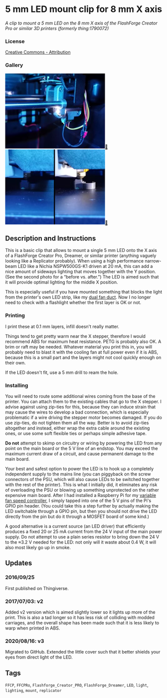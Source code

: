 # 5 mm LED mount clip for 8 mm X axis
*A clip to mount a 5 mm LED on the 8 mm X axis of the FlashForge Creator Pro or similar 3D printers (formerly thing:1790072)*

### License
[Creative Commons - Attribution](https://creativecommons.org/licenses/by/4.0/)

### Gallery

![Photo 1](thumbs/ledmount1.jpg)[🔎](images/ledmount1.jpg) ![Photo 2 - before & after](thumbs/ledmount2.jpg)[🔎](images/ledmount2.jpg)


## Description and Instructions

This is a basic clip that allows to mount a single 5 mm LED onto the X axis of a FlashForge Creator Pro, Dreamer, or similar printer (anything vaguely looking like a Replicator probably). When using a high performance narrow-beam LED like a Nichia NSPW500GS-K1 driven at 20 mA, this can add a nice amount of sideways lighting that moves together with the Y position. (See the second photo for a “before vs. after.”) The LED is aimed such that it will provide optimal lighting for the middle X position.

This is especially useful if you have mounted something that blocks the light from the printer's own LED strip, like my [dual fan duct](https://github.com/DrLex0/print3d-ffcp-dual-cooling-duct). Now I no longer need to check with a flashlight whether the first layer is OK or not.


### Printing

I print these at 0.1 mm layers, infill doesn't really matter.

Things tend to get pretty warm near the X stepper, therefore I would recommend ABS for maximum heat resistance. PETG is probably also OK.
A brim or raft may be needed.
Whatever material you print this in, you will probably need to blast it with the cooling fan at full power even if it is ABS, because this is a small part and the layers might not cool quickly enough on their own.

If the LED doesn't fit, use a 5 mm drill to ream the hole.

### Installing

You will need to route some additional wires coming from the base of the printer. You can attach them to the existing cables that go to the X stepper. I advise against using zip-ties for this, because they can induce strain that may cause the wires to develop a bad connection, which is especially problematic if a wire driving the stepper motor becomes damaged. If you do use zip-ties, do not tighten them all the way. Better is to avoid zip-ties altogether and instead, either wrap the extra cable around the existing ones, or use some soft flexible ties or perhaps simple adhesive tape.

**Do not** attempt to skimp on circuitry or wiring by powering the LED from any point on the main board or the 5 V line of an endstop. You may exceed the maximum current draw of a circuit, and cause permanent damage to the main board.

Your best and safest option to power the LED is to hook up a completely independent supply to the mains line (you can piggyback on the screw connectors of the PSU, which will also cause LEDs to be switched together with the rest of the printer). This is what I initially did, it eliminates any risk of overloading the PSU or blowing up something unprotected on the rather expensive main board. After I had installed a Raspberry Pi for my [variable fan speed controller](https://github.com/DrLex0/MightyVariableFan), I simply tapped into one of the 5 V pins of the Pi's GPIO pin header. (You could take this a step further by actually making the LED switchable through a GPIO pin, but then you should not drive the LED directly from the pin but do it through a MOSFET board of some kind.)

A good alternative is a current source (an LED driver) that efficiently produces a fixed 20 or 25 mA current from the 24 V input of the main power supply. Do not attempt to use a plain series resistor to bring down the 24 V to the ≈3.2 V needed for the LED: not only will it waste about 0.4 W, it will also most likely go up in smoke.



## Updates

### 2016/09/25
First published on Thingiverse.

### 2017/07/03: v2
Added v2 version which is aimed slightly lower so it lights up more of the print. This is also a tad longer so it has less risk of colliding with modded carriages, and the overall shape has been made such that it is less likely to warp when printed in ABS.

### 2020/08/16: v3
Migrated to GitHub. Extended the little cover such that it better shields your eyes from direct light of the LED.


## Tags
`FFCP`, `FFCPRo`, `Flashforge_Creator_PRO`, `FlashForge_Dreamer`, `LED`, `light`, `lighting`, `mount`, `replicator`
